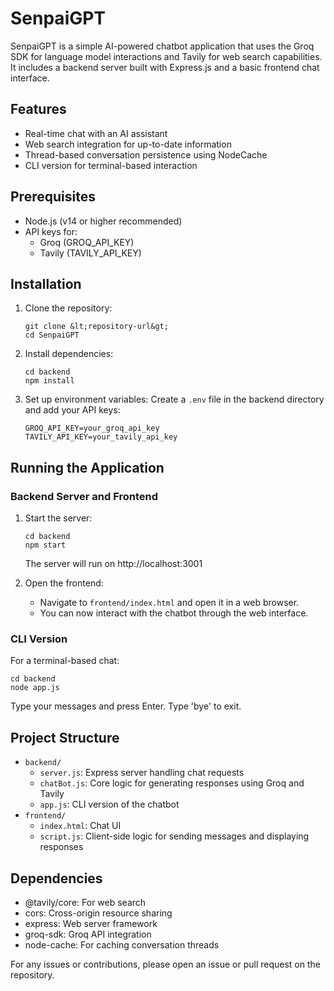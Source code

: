 # SenpaiGPT

SenpaiGPT is a simple AI-powered chatbot application that uses the Groq SDK for language model interactions and Tavily for web search capabilities. It includes a backend server built with Express.js and a basic frontend chat interface.

## Features
- Real-time chat with an AI assistant
- Web search integration for up-to-date information
- Thread-based conversation persistence using NodeCache
- CLI version for terminal-based interaction

## Prerequisites
- Node.js (v14 or higher recommended)
- API keys for:
  - Groq (GROQ_API_KEY)
  - Tavily (TAVILY_API_KEY)

## Installation
1. Clone the repository:
   ```
   git clone &lt;repository-url&gt;
   cd SenpaiGPT
   ```

2. Install dependencies:
   ```
   cd backend
   npm install
   ```

3. Set up environment variables:
   Create a `.env` file in the backend directory and add your API keys:
   ```
   GROQ_API_KEY=your_groq_api_key
   TAVILY_API_KEY=your_tavily_api_key
   ```

## Running the Application

### Backend Server and Frontend
1. Start the server:
   ```
   cd backend
   npm start
   ```
   The server will run on http://localhost:3001

2. Open the frontend:
   - Navigate to `frontend/index.html` and open it in a web browser.
   - You can now interact with the chatbot through the web interface.

### CLI Version
For a terminal-based chat:
```
cd backend
node app.js
```
Type your messages and press Enter. Type 'bye' to exit.

## Project Structure
- `backend/`
  - `server.js`: Express server handling chat requests
  - `chatBot.js`: Core logic for generating responses using Groq and Tavily
  - `app.js`: CLI version of the chatbot
- `frontend/`
  - `index.html`: Chat UI
  - `script.js`: Client-side logic for sending messages and displaying responses

## Dependencies
- @tavily/core: For web search
- cors: Cross-origin resource sharing
- express: Web server framework
- groq-sdk: Groq API integration
- node-cache: For caching conversation threads

For any issues or contributions, please open an issue or pull request on the repository.

